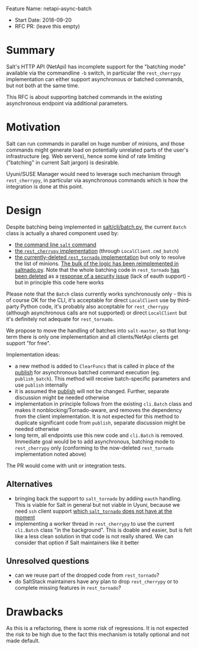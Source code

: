 Feature Name: netapi-async-batch
- Start Date: 2018-09-20
- RFC PR: (leave this empty)

# Summary
[summary]: #summary

Salt's HTTP API (NetApi) has incomplete support for the "batching mode" available via the commandline `-b` switch, in particular the `rest_cherrypy` implementation can either support asynchronous or batched commands, but not both at the same time.

This RFC is about supporting batched commands in the existing asynchronous endpoint via additional parameters.

# Motivation
[motivation]: #motivation

Salt can run commands in parallel on huge number of minions, and those commands might generate load on potentially unrelated parts of the user's infrastructure (eg. Web servers), hence some kind of rate limiting ("batching" in current Salt jargon) is desirable.

Uyuni/SUSE Manager would need to leverage such mechanism through `rest_cherrypy`, in particular via asynchronous commands which is how the integration is done at this point.

# Design
[design]: #detailed-design

Despite batching being implemented in [salt/cli/batch.py](https://github.com/saltstack/salt/blob/v2018.3.2/salt/cli/batch.py), the current `Batch` class is actually a shared component used by:
  - [the command line `salt` command](https://github.com/saltstack/salt/blob/v2018.3.2/salt/cli/salt.py#L232)
  - [the `rest_cherrypy` implementation](https://github.com/saltstack/salt/blob/v2018.3.2/salt/client/__init__.py#L571) (through `LocalClient.cmd_batch`)
  - [the currently-deleted `rest_tornado` implementation](https://github.com/saltstack/salt/blob/2015.5/salt/netapi/rest_tornado/saltnado.py#L216) but only to resolve the list of minions. [The bulk of the logic has been reimplemented in saltnado.py](https://github.com/saltstack/salt/blob/2015.5/salt/netapi/rest_tornado/saltnado.py#L862-L884). Note that the whole batching code in `rest_tornado` [has been deleted](https://github.com/saltstack/salt/commit/3d8f3d18f6afa760c70db87cbbaaa71d877ca4d3) as a [response of a security issue](https://github.com/saltstack/salt/issues/38497) (lack of eauth support) - but in principle this code here works

Please note that the `Batch` class currently works synchronously only - this is of course OK for the CLI, it's acceptable for direct `LocalClient` use by third-party Python code, it's probably also acceptable for `rest_cherrypy` (although asynchronous calls are not supported) or direct `LocalClient` but it's definitely not adequate for `rest_tornado`.

We propose to move the handling of batches into `salt-master`, so that long-term there is only one implementation and all clients/NetApi clients get support "for free".

Implementation ideas:
 - a new method is added to `ClearFuncs` that is called in place of the [publish](https://github.com/saltstack/salt/blob/develop/salt/master.py#L2035) for asynchronous batched command execution (eg. `publish_batch`). This method will receive batch-specific parameters and use `publish` internally
 - it is assumed the [publish](https://github.com/saltstack/salt/blob/develop/salt/master.py#L2035) will not be changed. Further, separate discussion might be needed otherwise
 - implementation in principle follows from the existing `cli.Batch` class and makes it nonblocking/Tornado-aware, and removes the dependency from the client implementation. It is not expected for this method to duplicate significant code from `publish`, separate discussion might be needed otherwise
 - long term, all endpoints use this new code and `cli.Batch` is removed. Immediate goal would be to add asynchronous, batching mode to `rest_cherrypy` only (conforming to the now-deleted `rest_tornado` implementation noted above)

The PR would come with unit or integration tests.

## Alternatives
[alternatives]: #alternatives

 - bringing back the support to `salt_tornado` by adding `eauth` handling. This is viable for Salt in general but not viable in Uyuni, because we need `ssh` client support [which `salt_tornado` does not have at the moment](https://github.com/saltstack/salt/issues/26505)
 - implementing a worker thread in `rest_cherrypy` to use the current `cli.Batch` class "in the background". This is doable and easier, but is felt like a less clean solution in that code is not really shared. We can consider that option if Salt maintainers like it better

## Unresolved questions
[unresolved]: #unresolved-questions

 - can we reuse part of the dropped code from `rest_tornado`?
 - do SaltStack maintainers have any plan to drop `rest_cherrypy` or to complete missing features in `rest_tornado`?

# Drawbacks
[drawbacks]: #drawbacks

As this is a refactoring, there is some risk of regressions. It is not expected the risk to be high due to the fact this mechanism is totally optional and not made default.
